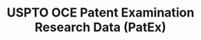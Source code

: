 ---
layout: default
bigquery: https://console.cloud.google.com/bigquery?p=patents-public-data&d=uspto_oce_pair&page=dataset
citation: 'Graham, S. Marco, A., and Miller, A. (2015). “The USPTO Patent Examination
  Research Dataset: A Window on the Process of Patent Examination.”'
contributors: Graham, S. Marco, A., Miller, A.
cost: None
description: The latest version of PatEx (referred to below as the 2020 release) contains
  detailed information on nearly 11.9 million publicly-viewable provisional and non-provisional
  patent applications to the USPTO and over 4.6 million Patent Cooperation Treaty
  (PCT) applications. It is based on data that OCE downloaded from the Patent Examination
  Data System (PEDS) in April, 2021. The PEDS data are sourced from Public PAIR. The
  first time that OCE used PEDS as the basis of PatEx was for the 2019 release. We
  took the PEDS data and organized it into the familiar PatEx data files, which are
  based on the organization of the Public PAIR portal. The data files include information
  on each application’s characteristics, prosecution history, continuation history,
  claims of foreign priority, patent term adjustment history, publication history,
  and correspondence address information.
documentation: 'For the 2019 and later releases, new technical documentation is available
  https://www.uspto.gov/sites/default/files/documents/PatEx-2019-Technical-Doc.pdf


  A document describing the 2014-2017 data sets is available and can be cited as:
  Graham, Stuart J.H. and Marco, Alan C. and Miller, Richard, The USPTO Patent Examination
  Research Dataset: A Window on the Process of Patent Examination (November 30, 2015).
  Available at SSRN: https://ssrn.com/abstract=2702637.'
last_edit: Mon, 04 Apr 2022 19:06:22 GMT
location: https://www.uspto.gov/ip-policy/economic-research/research-datasets/patent-examination-research-dataset-public-pair
maintained_by: EconomicsData@uspto.gov
related_publications: https://ssrn.com/abstract=29956744, https://ssrn.com/abstract=2702637
schema_fields: '[''abandon_date'', ''sequence_number'', ''file_location'', ''wipo_pub_date'',
  ''inventor_rank'', ''event_code'', ''earliest_pgpub_number'', ''correspondence_city'',
  ''inventor_region_code'', ''examiner_name_first'', ''customer_number'', ''file_location_date'',
  ''examiner_id'', ''invention_subject_matter'', ''application_number'', ''earliest_pgpub_date'',
  ''small_entity_indicator'', ''inventor_address_type'', ''examiner_name_middle'',
  ''correspondence_street_line_2'', ''patent_number'', ''wipo_pub_number'', ''inventor_name_last'',
  ''event_description'', ''parent_country'', ''parent_country_code'', ''uspc_class'',
  ''correspondence_country_code'', ''correspondence_street_line_1'', ''application_number_pair'',
  ''examiner_art_unit'', ''filing_date'', ''disposal_type'', ''application_type'',
  ''correspondence_region_name'', ''inventor_country_name'', ''parent_filing_date'',
  ''patent_issue_date'', ''atty_docket_number'', ''recorded_date'', ''status_description'',
  ''confirm_number'', ''examiner_name_last'', ''appl_status_date'', ''child_filing_date'',
  ''correspondence_country_name'', ''foreign_parent_date'', ''parent_application_number'',
  ''child_application_number'', ''correspondence_name_line_2'', ''invention_title'',
  ''foreign_parent_id'', ''inventor_name_middle'', ''aia_first_to_file'', ''status_code'',
  ''correspondence_name_line_1'', ''inventor_country_code'', ''inventor_name_first'',
  ''uspc_subclass'', ''correspondence_region_code'', ''continuation_type'', ''correspondence_postal_code'',
  ''appl_status_code'']'
shortname: patex
tags:
- patents
- legal
- history
terms_of_use: 'USPTO’s online databases are not designed or intended to be a source
  for bulk downloads of USPTO data when accessed through the website’s interfaces.
  Individuals, companies, IP addresses, or blocks of IP addresses who, in effect,
  deny or decrease service by generating unusually high numbers of database accesses
  (searches, pages, or hits), whether generated manually or in an automated fashion,
  may be denied access to USPTO servers without notice.


  Bulk data products may be separately obtained from the USPTO, either for free or
  at the cost of dissemination. For details, see information on Electronic Bulk Data
  Products: https://www.uspto.gov/learning-and-resources/electronic-bulk-data-products'
title: USPTO OCE Patent Examination Research Data (PatEx)
uuid: 4342caa7-23af-420c-b2f6-6088f133df6a
---